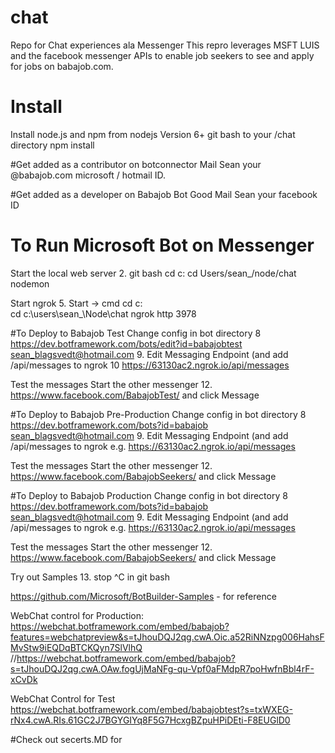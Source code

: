 # chat
Repo for Chat experiences ala Messenger
This repro leverages MSFT LUIS and the facebook messenger APIs to enable job seekers to see and apply for jobs on babajob.com. 

# Install
Install node.js and npm from nodejs Version 6+
git bash to your /chat directory
npm install

#Get added as a contributor on botconnector
Mail Sean your @babajob.com microsoft / hotmail ID.

#Get added as a developer on Babajob Bot Good
Mail Sean your facebook ID


# To Run Microsoft Bot on Messenger
Start the local web server
2. git bash
cd c:
cd Users/sean_/node/chat
nodemon

Start ngrok
5. Start -> cmd
cd c:\
cd c:\users\sean_\Node\chat
ngrok http 3978

#To Deploy to Babajob Test
Change config in bot directory
8 https://dev.botframework.com/bots/edit?id=babajobtest sean_blagsvedt@hotmail.com 
9. Edit Messaging Endpoint (and add /api/messages to ngrok
10 https://63130ac2.ngrok.io/api/messages

Test the messages
Start the other messenger
12. https://www.facebook.com/BabajobTest/ and click Message

#To Deploy to Babajob Pre-Production
Change config in bot directory
8 https://dev.botframework.com/bots?id=babajob sean_blagsvedt@hotmail.com 
9. Edit Messaging Endpoint (and add /api/messages to ngrok
e.g. https://63130ac2.ngrok.io/api/messages

Test the messages
Start the other messenger
12. https://www.facebook.com/BabajobSeekers/ and click Message


#To Deploy to Babajob Production
Change config in bot directory
8 https://dev.botframework.com/bots?id=babajob sean_blagsvedt@hotmail.com 
9. Edit Messaging Endpoint (and add /api/messages to ngrok
e.g. https://63130ac2.ngrok.io/api/messages

Test the messages
Start the other messenger
12. https://www.facebook.com/BabajobSeekers/ and click Message


Try out Samples
13. stop ^C in git bash

https://github.com/Microsoft/BotBuilder-Samples - for reference


WebChat control for Production: 
https://webchat.botframework.com/embed/babajob?features=webchatpreview&s=tJhouDQJ2qg.cwA.Oic.a52RiNNzpg006HahsFMvStw9iEQDqBTCKQyn7SlVlhQ
//https://webchat.botframework.com/embed/babajob?s=tJhouDQJ2qg.cwA.OAw.fogUjMaNFg-qu-Vpf0aFMdpR7poHwfnBbl4rF-xCvDk


WebChat Control for Test
https://webchat.botframework.com/embed/babajobtest?s=txWXEG-rNx4.cwA.RIs.61GC2J7BGYGIYq8F5G7HcxgBZpuHPiDEti-F8EUGlD0


#Check out secerts.MD for 
